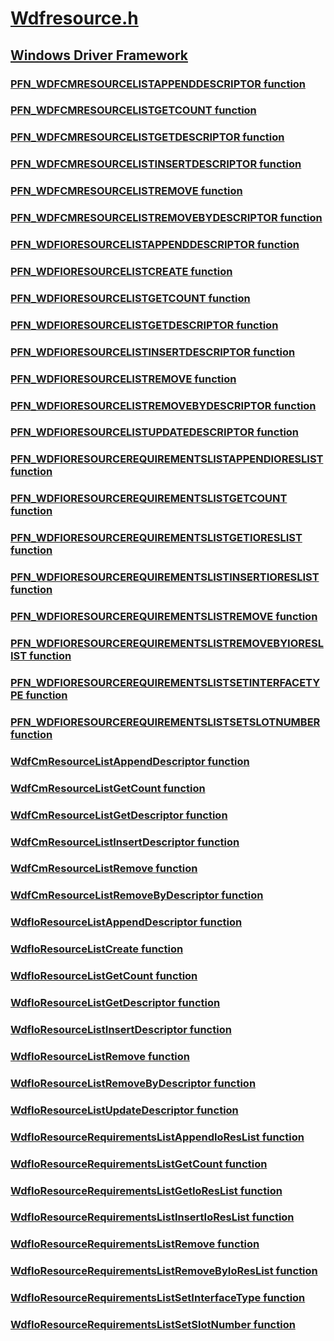 # [Wdfresource.h](index.md)
## [Windows Driver Framework](../_wdf/index.md)
### [PFN_WDFCMRESOURCELISTAPPENDDESCRIPTOR function](../wdfresource/nc-wdfresource-pfn_wdfcmresourcelistappenddescriptor.md)
### [PFN_WDFCMRESOURCELISTGETCOUNT function](../wdfresource/nc-wdfresource-pfn_wdfcmresourcelistgetcount.md)
### [PFN_WDFCMRESOURCELISTGETDESCRIPTOR function](../wdfresource/nc-wdfresource-pfn_wdfcmresourcelistgetdescriptor.md)
### [PFN_WDFCMRESOURCELISTINSERTDESCRIPTOR function](../wdfresource/nc-wdfresource-pfn_wdfcmresourcelistinsertdescriptor.md)
### [PFN_WDFCMRESOURCELISTREMOVE function](../wdfresource/nc-wdfresource-pfn_wdfcmresourcelistremove.md)
### [PFN_WDFCMRESOURCELISTREMOVEBYDESCRIPTOR function](../wdfresource/nc-wdfresource-pfn_wdfcmresourcelistremovebydescriptor.md)
### [PFN_WDFIORESOURCELISTAPPENDDESCRIPTOR function](../wdfresource/nc-wdfresource-pfn_wdfioresourcelistappenddescriptor.md)
### [PFN_WDFIORESOURCELISTCREATE function](../wdfresource/nc-wdfresource-pfn_wdfioresourcelistcreate.md)
### [PFN_WDFIORESOURCELISTGETCOUNT function](../wdfresource/nc-wdfresource-pfn_wdfioresourcelistgetcount.md)
### [PFN_WDFIORESOURCELISTGETDESCRIPTOR function](../wdfresource/nc-wdfresource-pfn_wdfioresourcelistgetdescriptor.md)
### [PFN_WDFIORESOURCELISTINSERTDESCRIPTOR function](../wdfresource/nc-wdfresource-pfn_wdfioresourcelistinsertdescriptor.md)
### [PFN_WDFIORESOURCELISTREMOVE function](../wdfresource/nc-wdfresource-pfn_wdfioresourcelistremove.md)
### [PFN_WDFIORESOURCELISTREMOVEBYDESCRIPTOR function](../wdfresource/nc-wdfresource-pfn_wdfioresourcelistremovebydescriptor.md)
### [PFN_WDFIORESOURCELISTUPDATEDESCRIPTOR function](../wdfresource/nc-wdfresource-pfn_wdfioresourcelistupdatedescriptor.md)
### [PFN_WDFIORESOURCEREQUIREMENTSLISTAPPENDIORESLIST function](../wdfresource/nc-wdfresource-pfn_wdfioresourcerequirementslistappendioreslist.md)
### [PFN_WDFIORESOURCEREQUIREMENTSLISTGETCOUNT function](../wdfresource/nc-wdfresource-pfn_wdfioresourcerequirementslistgetcount.md)
### [PFN_WDFIORESOURCEREQUIREMENTSLISTGETIORESLIST function](../wdfresource/nc-wdfresource-pfn_wdfioresourcerequirementslistgetioreslist.md)
### [PFN_WDFIORESOURCEREQUIREMENTSLISTINSERTIORESLIST function](../wdfresource/nc-wdfresource-pfn_wdfioresourcerequirementslistinsertioreslist.md)
### [PFN_WDFIORESOURCEREQUIREMENTSLISTREMOVE function](../wdfresource/nc-wdfresource-pfn_wdfioresourcerequirementslistremove.md)
### [PFN_WDFIORESOURCEREQUIREMENTSLISTREMOVEBYIORESLIST function](../wdfresource/nc-wdfresource-pfn_wdfioresourcerequirementslistremovebyioreslist.md)
### [PFN_WDFIORESOURCEREQUIREMENTSLISTSETINTERFACETYPE function](../wdfresource/nc-wdfresource-pfn_wdfioresourcerequirementslistsetinterfacetype.md)
### [PFN_WDFIORESOURCEREQUIREMENTSLISTSETSLOTNUMBER function](../wdfresource/nc-wdfresource-pfn_wdfioresourcerequirementslistsetslotnumber.md)
### [WdfCmResourceListAppendDescriptor function](../wdfresource/nf-wdfresource-wdfcmresourcelistappenddescriptor.md)
### [WdfCmResourceListGetCount function](../wdfresource/nf-wdfresource-wdfcmresourcelistgetcount.md)
### [WdfCmResourceListGetDescriptor function](../wdfresource/nf-wdfresource-wdfcmresourcelistgetdescriptor.md)
### [WdfCmResourceListInsertDescriptor function](../wdfresource/nf-wdfresource-wdfcmresourcelistinsertdescriptor.md)
### [WdfCmResourceListRemove function](../wdfresource/nf-wdfresource-wdfcmresourcelistremove.md)
### [WdfCmResourceListRemoveByDescriptor function](../wdfresource/nf-wdfresource-wdfcmresourcelistremovebydescriptor.md)
### [WdfIoResourceListAppendDescriptor function](../wdfresource/nf-wdfresource-wdfioresourcelistappenddescriptor.md)
### [WdfIoResourceListCreate function](../wdfresource/nf-wdfresource-wdfioresourcelistcreate.md)
### [WdfIoResourceListGetCount function](../wdfresource/nf-wdfresource-wdfioresourcelistgetcount.md)
### [WdfIoResourceListGetDescriptor function](../wdfresource/nf-wdfresource-wdfioresourcelistgetdescriptor.md)
### [WdfIoResourceListInsertDescriptor function](../wdfresource/nf-wdfresource-wdfioresourcelistinsertdescriptor.md)
### [WdfIoResourceListRemove function](../wdfresource/nf-wdfresource-wdfioresourcelistremove.md)
### [WdfIoResourceListRemoveByDescriptor function](../wdfresource/nf-wdfresource-wdfioresourcelistremovebydescriptor.md)
### [WdfIoResourceListUpdateDescriptor function](../wdfresource/nf-wdfresource-wdfioresourcelistupdatedescriptor.md)
### [WdfIoResourceRequirementsListAppendIoResList function](../wdfresource/nf-wdfresource-wdfioresourcerequirementslistappendioreslist.md)
### [WdfIoResourceRequirementsListGetCount function](../wdfresource/nf-wdfresource-wdfioresourcerequirementslistgetcount.md)
### [WdfIoResourceRequirementsListGetIoResList function](../wdfresource/nf-wdfresource-wdfioresourcerequirementslistgetioreslist.md)
### [WdfIoResourceRequirementsListInsertIoResList function](../wdfresource/nf-wdfresource-wdfioresourcerequirementslistinsertioreslist.md)
### [WdfIoResourceRequirementsListRemove function](../wdfresource/nf-wdfresource-wdfioresourcerequirementslistremove.md)
### [WdfIoResourceRequirementsListRemoveByIoResList function](../wdfresource/nf-wdfresource-wdfioresourcerequirementslistremovebyioreslist.md)
### [WdfIoResourceRequirementsListSetInterfaceType function](../wdfresource/nf-wdfresource-wdfioresourcerequirementslistsetinterfacetype.md)
### [WdfIoResourceRequirementsListSetSlotNumber function](../wdfresource/nf-wdfresource-wdfioresourcerequirementslistsetslotnumber.md)
